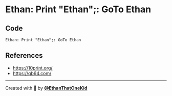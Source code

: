 # Ethan: Print "Ethan";: GoTo Ethan

## Code

```basic
Ethan: Print "Ethan";: GoTo Ethan
```

## References

- <https://10print.org/>
- <https://qb64.com/>

---

Created with 💖 by [**@EthanThatOneKid**](https://etok.codes/)
